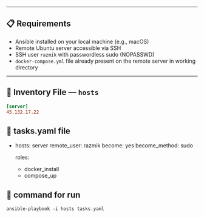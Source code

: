 
---

## 📋 Requirements

- Ansible installed on your local machine (e.g., macOS)
- Remote Ubuntu server accessible via SSH
- SSH user `razmik` with passwordless sudo (NOPASSWD)
- `docker-compose.yml` file already present on the remote server in working directory

---

## 🧾 Inventory File — `hosts`

```ini
[server]
45.132.17.22
```

## 🧾 tasks.yaml file 

- hosts: server
  remote_user: razmik
  become: yes
  become_method: sudo

  roles:
    - docker_install
    - compose_up

## 🧾 command for run

```
ansible-playbook -i hosts tasks.yaml
```
